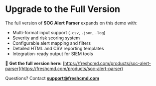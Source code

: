 # Upgrade to the Full Version

The full version of **SOC Alert Parser** expands on this demo with:

- Multi-format input support (`.csv`, `.json`, `.log`)
- Severity and risk scoring system
- Configurable alert mapping and filters
- Detailed HTML and CSV reporting templates
- Integration-ready output for SIEM tools

🎯 **Get the full version here:** [https://freshcmd.com/products/soc-alert-parser](https://freshcmd.com/products/soc-alert-parser)

Questions? Contact **support@freshcmd.com**

